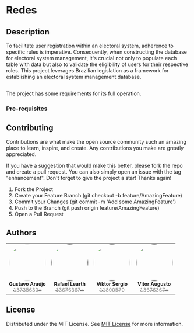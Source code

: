 # Redes

## Description

To facilitate user registration within an electoral system, adherence to specific rules is imperative. Consequently, when constructing the database for electoral system management, it's crucial not only to populate each table with data but also to validate the eligibility of users for their respective roles. This project leverages Brazilian legislation as a framework for establishing an electoral system management database.

## 

The project has some requirements for its full operation.

### Pre-requisites


## Contributing

Contributions are what make the open source community such an amazing place to learn, inspire, and create. Any contributions you make are greatly appreciated.

If you have a suggestion that would make this better, please fork the repo and create a pull request. You can also simply open an issue with the tag "enhancement". Don't forget to give the project a star! Thanks again!

1. Fork the Project
2. Create your Feature Branch (git checkout -b feature/AmazingFeature)
3. Commit your Changes (git commit -m 'Add some AmazingFeature')
4. Push to the Branch (git push origin feature/AmazingFeature)
5. Open a Pull Request

## Authors

<table>
  <tr>
    <td align="center" style="border: none;">
      <a href="https://github.com/guaraujoc" title="github">
        <img src="https://avatars.githubusercontent.com/u/130992375?s=400&u=168448c320a3ad61a9737a30880fa942249baedc&v=4" width="100px;"  style="border-radius: 50%;"><br>
        <sub>
          <b>Gustavo Araújo<br></b>
		  <span style="color:grey;">13735630-</span>
        </sub>
      </a>
    </td>

 <td align="center" style="border: none;">
      <a href="" title="">
        <img src="https://avatars.githubusercontent.com/u/113041643?s=96&v=4" width="100px;"  style="border-radius: 50%;"><br>
        <sub>
          <b>Rafael Learth<br></b>
		  <span style="color:grey;">13676367-</span>
        </sub>
      </a>
    </td>

 <td align="center" style="border: none;">
      <a href="" title="">
        <img src="" width="100px;"  style="border-radius: 50%;"><br>
        <sub>
          <b>Viktor Sergio<br></b>
		  <span style="color:grey;">11800570</span>
        </sub>
      </a>
    </td>

 <td align="center" style="border: none;">
      <a href="" title="">
        <img src="https://avatars.githubusercontent.com/u/105892477?s=96&v=4" width="100px;"  style="border-radius: 50%;"><br>
        <sub>
          <b>Vitor Augusto<br></b>
		  <span style="color:grey;">13676367-</span>
        </sub>
      </a>
    </td>

	
  </tr>
</table>

## License

Distributed under the MIT License. See [MIT License](https://opensource.org/license/MIT) for more information.
